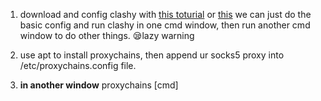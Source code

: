1. download and config clashy with [this toturial](https://codeswift.top/posts/clash-linux/) or [this](https://segmentfault.com/a/1190000041862051)
    we can just do the basic config and run clashy in one cmd window, then run another cmd window to do other things. :sleepy:lazy warning

2. use apt to install proxychains, then append ur socks5 proxy into /etc/proxychains.config file.
3. **in another window** proxychains [cmd] 
